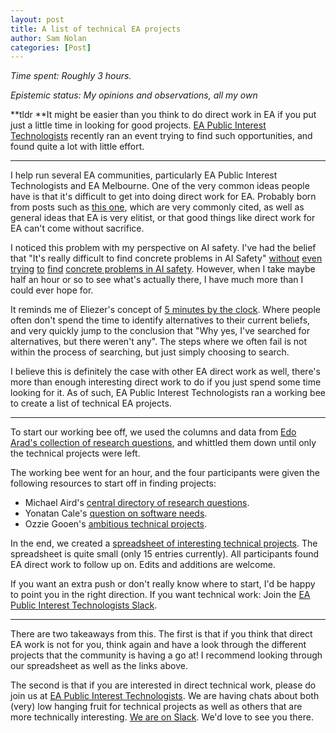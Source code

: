```yaml
---
layout: post
title: A list of technical EA projects
author: Sam Nolan
categories: [Post]
---
```


*Time spent: Roughly 3 hours.*

*Epistemic status: My opinions and observations, all my own*

**tldr **It might be easier than you think to do direct work in EA if you put just a little time in looking for good projects. [EA Public Interest Technologists](https://ea-public-interest-technology.github.io/about/) recently ran an event trying to find such opportunities, and found quite a lot with little effort.

* * * * *

I help run several EA communities, particularly EA Public Interest Technologists and EA Melbourne. One of the very common ideas people have is that it's difficult to get into doing direct work for EA. Probably born from posts such as [this one](https://forum.effectivealtruism.org/posts/jmbP9rwXncfa32seH/after-one-year-of-applying-for-ea-jobs-it-is-really-really), which are very commonly cited, as well as general ideas that EA is very elitist, or that good things like direct work for EA can't come without sacrifice.

I noticed this problem with my perspective on AI safety. I've had the belief that "It's really difficult to find concrete problems in AI Safety" [without](https://www.lesswrong.com/posts/SQ9cZtfrzDJmw9A2m/my-overview-of-the-ai-alignment-landscape-a-bird-s-eye-view) [even](https://www.lesswrong.com/posts/zRn6cLtxyNodudzhw/visible-thoughts-project-and-bounty-announcement) [trying](https://www.alignmentforum.org/tag/bounties-active) [to](https://www.alignmentforum.org/tag/research-agendas) [find](https://forum.effectivealtruism.org/posts/MsNpJBzv5YhdfNHc9/a-central-directory-for-open-research-questions#Mostly_focused_on_AI) [concrete problems in AI safety](https://arxiv.org/abs/1606.06565). However, when I take maybe half an hour or so to see what's actually there, I have much more than I could ever hope for.

It reminds me of Eliezer's concept of [5 minutes by the clock](https://www.lesswrong.com/posts/erGipespbbzdG5zYb/the-third-alternative). Where people often don't spend the time to identify alternatives to their current beliefs, and very quickly jump to the conclusion that "Why yes, I've searched for alternatives, but there weren't any". The steps where we often fail is not within the process of searching, but just simply choosing to search.

I believe this is definitely the case with other EA direct work as well, there's more than enough interesting direct work to do if you just spend some time looking for it. As of such, EA Public Interest Technologists ran a working bee to create a list of technical EA projects.

* * * * *

To start our working bee off, we used the columns and data from [Edo Arad's collection of research questions](https://forum.effectivealtruism.org/posts/2zcBy7eDXjEti9Sw7/a-collection-of-researchy-projects-for-aspiring-eas), and whittled them down until only the technical projects were left.

The working bee went for an hour, and the four participants were given the following resources to start off in finding projects:

-   Michael Aird's [central directory of research questions](https://forum.effectivealtruism.org/posts/2zcBy7eDXjEti9Sw7/a-collection-of-researchy-projects-for-aspiring-eas).
-   Yonatan Cale's [question on software needs](https://forum.effectivealtruism.org/posts/ivaCDwBkQrkXcyeJi/what-are-your-software-needs).
-   Ozzie Gooen's [ambitious technical projects](https://forum.effectivealtruism.org/posts/2ux5xtXWmsNwJDXqb/ambitious-altruistic-software-engineering-efforts).

In the end, we created a [spreadsheet of interesting technical projects](https://docs.google.com/spreadsheets/d/1Tu48u7UVSd3bTRhVEiIcu0WP3oXRcZ8JugCrUdbjj9Y/edit). The spreadsheet is quite small (only 15 entries currently). All participants found EA direct work to follow up on. Edits and additions are welcome.

If you want an extra push or don't really know where to start, I'd be happy to point you in the right direction. If you want technical work: Join the [EA Public Interest Technologists Slack](https://join.slack.com/t/ea-pub-interest-tech/shared_invite/zt-tar2i03b-3xqmTh1lLFn8NWB6X1ZA6Q).

* * * * *

There are two takeaways from this. The first is that if you think that direct EA work is not for you, think again and have a look through the different projects that the community is having a go at! I recommend looking through our spreadsheet as well as the links above.

The second is that if you are interested in direct technical work, please do join us at [EA Public Interest Technologists](https://ea-public-interest-technology.github.io/). We are having chats about both (very) low hanging fruit for technical projects as well as others that are more technically interesting. [We are on Slack](https://join.slack.com/t/ea-pub-interest-tech/shared_invite/zt-tar2i03b-3xqmTh1lLFn8NWB6X1ZA6Q). We'd love to see you there.
